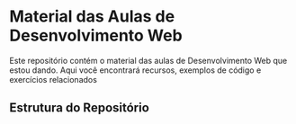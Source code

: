 # Material das Aulas de Desenvolvimento Web

Este repositório contém o material das aulas de Desenvolvimento Web que estou dando. Aqui você encontrará recursos, exemplos de código e exercícios relacionados

## Estrutura do Repositório




